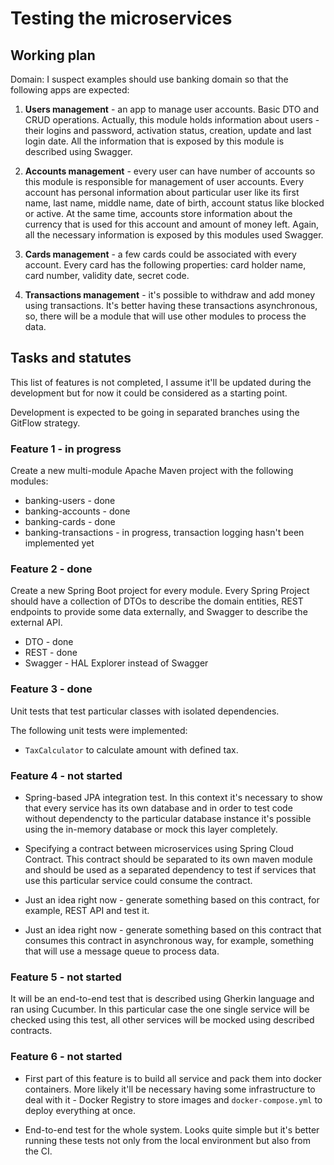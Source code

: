 # Testing the microservices

## Working plan

Domain: I suspect examples should use banking domain so that the following apps are expected:

1. **Users management** - an app to manage user accounts. Basic DTO and CRUD operations. Actually, 
this module holds information about users - their logins and password, activation status, creation, 
update and last login date. All the information that is exposed by this module is described using Swagger. 

2. **Accounts management** - every user can have number of accounts so this module is responsible 
for management of user accounts. Every account has personal information about particular user
like its first name, last name, middle name, date of birth, account status like blocked or active.
At the same time, accounts store information about the currency that is used for this account
and amount of money left. Again, all the necessary information is exposed by this modules used Swagger.   

3. **Cards management** - a few cards could be associated with every account. Every card has the
following properties: card holder name, card number, validity date, secret code.  

4. **Transactions management** - it's possible to withdraw and add money using transactions. It's 
better having these transactions asynchronous, so, there will be a module that will use other
modules to process the data. 

## Tasks and statutes

This list of features is not completed, I assume it'll be updated during the development but
for now it could be considered as a starting point. 

Development is expected to be going in separated branches using the GitFlow strategy. 

### Feature 1 - in progress

Create a new multi-module Apache Maven project with the following modules:

* banking-users - done
* banking-accounts - done
* banking-cards - done
* banking-transactions - in progress, transaction logging hasn't been implemented yet

### Feature 2 - done

Create a new Spring Boot project for every module. Every Spring Project should have a collection
of DTOs to describe the domain entities, REST endpoints to provide some data externally,
and Swagger to describe the external API.

* DTO - done
* REST - done
* Swagger - HAL Explorer instead of Swagger
                                      
### Feature 3 - done

Unit tests that test particular classes with isolated dependencies.

The following unit tests were implemented:

* `TaxCalculator` to calculate amount with defined tax. 

### Feature 4 - not started

* Spring-based JPA integration test. In this context it's necessary to show that
every service has its own database and in order to test code without dependencty
to the particular database instance it's possible using the in-memory database or 
mock this layer completely.

* Specifying a contract between microservices using Spring Cloud Contract. This contract should
be separated to its own maven module and should be used as a separated dependency to test if
services that use this particular service could consume the contract. 

* Just an idea right now - generate something based on this contract, for example, REST API and 
test it. 

* Just an idea right now - generate something based on this contract that consumes this contract
in asynchronous way, for example, something that will use a message queue to process data.

### Feature 5 - not started

It will be an end-to-end test that is described using Gherkin language and ran using Cucumber. 
In this particular case the one single service will be checked using this test, all other services
will be mocked using described contracts. 

### Feature 6 - not started

* First part of this feature is to build all service and pack them into docker containers. More
likely it'll be necessary having some infrastructure to deal with it - Docker Registry to store
images and `docker-compose.yml` to deploy everything at once. 

* End-to-end test for the whole system. Looks quite simple but it's better running these tests
not only from the local environment but also from the CI. 
  
